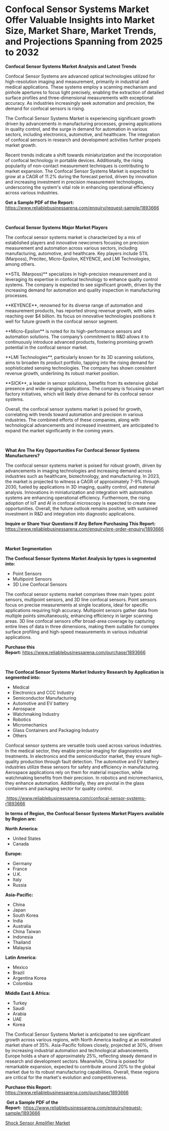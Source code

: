 <p><h1>Confocal Sensor Systems Market Offer Valuable Insights into Market Size, Market Share, Market Trends, and Projections Spanning from 2025 to 2032</h1></p><p><strong>Confocal Sensor Systems Market Analysis and Latest Trends</strong></p>
<p><p>Confocal Sensor Systems are advanced optical technologies utilized for high-resolution imaging and measurement, primarily in industrial and medical applications. These systems employ a scanning mechanism and pinhole apertures to focus light precisely, enabling the extraction of detailed surface profiles and three-dimensional measurements with exceptional accuracy. As industries increasingly seek automation and precision, the demand for confocal sensors is rising.</p><p>The Confocal Sensor Systems Market is experiencing significant growth driven by advancements in manufacturing processes, growing applications in quality control, and the surge in demand for automation in various sectors, including electronics, automotive, and healthcare. The integration of confocal sensors in research and development activities further propels market growth.</p><p>Recent trends indicate a shift towards miniaturization and the incorporation of confocal technology in portable devices. Additionally, the rising popularity of non-contact measurement techniques is contributing to market expansion. The Confocal Sensor Systems Market is expected to grow at a CAGR of 11.2% during the forecast period, driven by innovation and increasing investment in precision measurement technologies, underscoring the system's vital role in enhancing operational efficiency across various industries.</p></p>
<p><strong>Get a Sample PDF of the Report:&nbsp;</strong> <a href="https://www.reliablebusinessarena.com/enquiry/request-sample/1893666?utm_campaign=2194&utm_medium=2&utm_source=Github&utm_content=ia&utm_term=13022025&utm_id=confocal-sensor-systems">https://www.reliablebusinessarena.com/enquiry/request-sample/1893666</a></p>
<p>&nbsp;</p>
<p><strong>Confocal Sensor Systems Major Market Players</strong></p>
<p><p>The confocal sensor systems market is characterized by a mix of established players and innovative newcomers focusing on precision measurement and automation across various sectors, including manufacturing, automotive, and healthcare. Key players include STIL (Marposs), Precitec, Micro-Epsilon, KEYENCE, and LMI Technologies, among others.</p><p>**STIL (Marposs)** specializes in high-precision measurement and is leveraging its expertise in confocal technology to enhance quality control systems. The company is expected to see significant growth, driven by the increasing demand for automation and quality inspection in manufacturing processes.</p><p>**KEYENCE**, renowned for its diverse range of automation and measurement products, has reported strong revenue growth, with sales reaching over $4 billion. Its focus on innovative technologies positions it well for future growth in the confocal sensor segment.</p><p>**Micro-Epsilon** is noted for its high-performance sensors and automation solutions. The company’s commitment to R&D allows it to continuously introduce advanced products, fostering promising growth potential in the confocal sensor market.</p><p>**LMI Technologies**, particularly known for its 3D scanning solutions, aims to broaden its product portfolio, tapping into the rising demand for sophisticated sensing technologies. The company has shown consistent revenue growth, underlining its robust market position.</p><p>**SICK**, a leader in sensor solutions, benefits from its extensive global presence and wide-ranging applications. The company is focusing on smart factory initiatives, which will likely drive demand for its confocal sensor systems.</p><p>Overall, the confocal sensor systems market is poised for growth, correlating with trends toward automation and precision in various industries. The combined efforts of these companies, along with technological advancements and increased investment, are anticipated to expand the market significantly in the coming years.</p></p>
<p>&nbsp;</p>
<p><strong>What Are The Key Opportunities For Confocal Sensor Systems Manufacturers?</strong></p>
<p><p>The confocal sensor systems market is poised for robust growth, driven by advancements in imaging technologies and increasing demand across industries such as healthcare, biotechnology, and manufacturing. In 2023, the market is projected to witness a CAGR of approximately 7-9% through 2030, fueled by applications in 3D imaging, quality control, and material analysis. Innovations in miniaturization and integration with automation systems are enhancing operational efficiency. Furthermore, the rising adoption of IoT and AI in confocal microscopy is expected to create new opportunities. Overall, the future outlook remains positive, with sustained investment in R&D and integration into diagnostic applications.</p></p>
<p><strong>Inquire or Share Your Questions If Any Before Purchasing This Report:</strong> <a href="https://www.reliablebusinessarena.com/enquiry/pre-order-enquiry/1893666?utm_campaign=2194&utm_medium=2&utm_source=Github&utm_content=ia&utm_term=13022025&utm_id=confocal-sensor-systems">https://www.reliablebusinessarena.com/enquiry/pre-order-enquiry/1893666</a></p>
<p>&nbsp;</p>
<p><strong>Market Segmentation</strong></p>
<p><strong>The Confocal Sensor Systems Market Analysis by types is segmented into:</strong></p>
<p><ul><li>Point Sensors</li><li>Multipoint Sensors</li><li>3D Line Confocal Sensors</li></ul></p>
<p><p>The confocal sensor systems market comprises three main types: point sensors, multipoint sensors, and 3D line confocal sensors. Point sensors focus on precise measurements at single locations, ideal for specific applications requiring high accuracy. Multipoint sensors gather data from multiple points simultaneously, enhancing efficiency in larger scanning areas. 3D line confocal sensors offer broad-area coverage by capturing entire lines of data in three dimensions, making them suitable for complex surface profiling and high-speed measurements in various industrial applications.</p></p>
<p><strong>Purchase this Report:&nbsp;</strong><a href="https://www.reliablebusinessarena.com/purchase/1893666?utm_campaign=2194&utm_medium=2&utm_source=Github&utm_content=ia&utm_term=13022025&utm_id=confocal-sensor-systems">https://www.reliablebusinessarena.com/purchase/1893666</a></p>
<p>&nbsp;</p>
<p><strong>The Confocal Sensor Systems Market Industry Research by Application is segmented into:</strong></p>
<p><ul><li>Medical</li><li>Electronics and CCC Industry</li><li>Semiconductor Manufacturing</li><li>Automotive and EV battery</li><li>Aerospace</li><li>Watchmaking Industry</li><li>Robotics</li><li>Micromechanics</li><li>Glass Containers and Packaging Industry</li><li>Others</li></ul></p>
<p><p>Confocal sensor systems are versatile tools used across various industries. In the medical sector, they enable precise imaging for diagnostics and treatments. In electronics and the semiconductor market, they ensure high-quality production through fault detection. The automotive and EV battery industries utilize these sensors for safety and efficiency in manufacturing. Aerospace applications rely on them for material inspection, while watchmaking benefits from their precision. In robotics and micromechanics, they enhance automation. Additionally, they are pivotal in the glass containers and packaging sector for quality control.</p></p>
<p><a href="https://www.reliablebusinessarena.com/confocal-sensor-systems-r1893666?utm_campaign=2194&utm_medium=2&utm_source=Github&utm_content=ia&utm_term=13022025&utm_id=confocal-sensor-systems">&nbsp;https://www.reliablebusinessarena.com/confocal-sensor-systems-r1893666</a></p>
<p><strong>In terms of Region, the Confocal Sensor Systems Market Players available by Region are:</strong></p>
<p>
    <p> <strong> North America: </strong>
        <ul>
            <li>United States</li>
            <li>Canada</li>
        </ul>
        </p> 
    <p> <strong> Europe: </strong>
        <ul>
            <li>Germany</li>
            <li>France</li>
            <li>U.K.</li>
            <li>Italy</li>
            <li>Russia</li>
        </ul>
        </p> 
    <p> <strong> Asia-Pacific: </strong>
        <ul>
            <li>China</li>
            <li>Japan</li>
            <li>South Korea</li>
            <li>India</li>
            <li>Australia</li>
            <li>China Taiwan</li>
            <li>Indonesia</li>
            <li>Thailand</li>
            <li>Malaysia</li>
        </ul>
        </p> 
    <p> <strong> Latin America: </strong>
        <ul>
            <li>Mexico</li>
            <li>Brazil</li>
            <li>Argentina Korea</li>
            <li>Colombia</li>
        </ul>
        </p> 
    <p> <strong> Middle East & Africa: </strong>
        <ul>
            <li>Turkey</li>
            <li>Saudi</li>
            <li>Arabia</li>
            <li>UAE</li>
            <li>Korea</li>
        </ul>
    </p>
    </p>
<p><p>The Confocal Sensor Systems Market is anticipated to see significant growth across various regions, with North America leading at an estimated market share of 35%. Asia-Pacific follows closely, projected at 30%, driven by increasing industrial automation and technological advancements. Europe holds a share of approximately 25%, reflecting steady demand in research and development sectors. Meanwhile, China is poised for remarkable expansion, expected to contribute around 20% to the global market due to its robust manufacturing capabilities. Overall, these regions are critical for the market's evolution and competitiveness.</p></p>
<p><strong>Purchase this Report: </strong><a href="https://www.reliablebusinessarena.com/purchase/1893666?utm_campaign=2194&utm_medium=2&utm_source=Github&utm_content=ia&utm_term=13022025&utm_id=confocal-sensor-systems">https://www.reliablebusinessarena.com/purchase/1893666</a></p>
<p>&nbsp;<strong>Get a Sample PDF of the Report:&nbsp;&nbsp;</strong><a href="https://www.reliablebusinessarena.com/enquiry/request-sample/1893666?utm_campaign=2194&utm_medium=2&utm_source=Github&utm_content=ia&utm_term=13022025&utm_id=confocal-sensor-systems">https://www.reliablebusinessarena.com/enquiry/request-sample/1893666</a></p>
<p><strong></strong></p>
<p><p><a href="https://github.com/gukenneth26571/Market-Research-Report-List-1/blob/main/shock-sensor-amplifier-market.md?utm_campaign=2194&utm_medium=2&utm_source=Github&utm_content=ia&utm_term=13022025&utm_id=confocal-sensor-systems">Shock Sensor Amplifier Market</a></p></p>